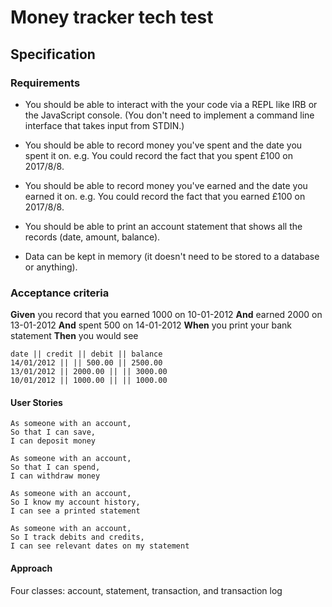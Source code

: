 # Money tracker tech test

## Specification

### Requirements

* You should be able to interact with the your code via a REPL like IRB or the JavaScript console.  (You don't need to implement a command line interface that takes input from STDIN.)

* You should be able to record money you've spent and the date you spent it on.  e.g. You could record the fact that you spent £100 on 2017/8/8.

* You should be able to record money you've earned and the date you earned it on.  e.g. You could record the fact that you earned £100 on 2017/8/8.

* You should be able to print an account statement that shows all the records (date, amount, balance).

* Data can be kept in memory (it doesn't need to be stored to a database or anything).

### Acceptance criteria

**Given** you record that you earned 1000 on 10-01-2012
**And** earned 2000 on 13-01-2012
**And** spent 500 on 14-01-2012
**When** you print your bank statement
**Then** you would see

```
date || credit || debit || balance
14/01/2012 || || 500.00 || 2500.00
13/01/2012 || 2000.00 || || 3000.00
10/01/2012 || 1000.00 || || 1000.00
```

#### User Stories

```
As someone with an account,
So that I can save,
I can deposit money
```
```
As someone with an account,
So that I can spend,
I can withdraw money
```
```
As someone with an account,
So I know my account history,
I can see a printed statement
```
```
As someone with an account,
So I track debits and credits,
I can see relevant dates on my statement
```

#### Approach

Four classes: account, statement, transaction, and transaction log

